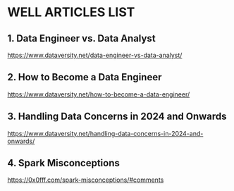 # WELL ARTICLES LIST

## 1. Data Engineer vs. Data Analyst
https://www.dataversity.net/data-engineer-vs-data-analyst/

## 2. How to Become a Data Engineer
https://www.dataversity.net/how-to-become-a-data-engineer/

## 3. Handling Data Concerns in 2024 and Onwards
https://www.dataversity.net/handling-data-concerns-in-2024-and-onwards/

## 4. Spark Misconceptions
https://0x0fff.com/spark-misconceptions/#comments
